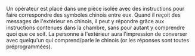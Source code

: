 
Un opérateur est placé dans une pièce isolée avec des instructions pour faire correspondre des symboles chinois entre eux. Quand il reçoit des messages de l'extérieur en chinois, il peut y répondre grâce aux instructions contenues dans la chambre, sans pour autant y comprendre quoi que ce soit. La personne à l'extérieur aura l'impression de converser avec quelqu'un qui comprend/parle le chinois (or les réponses sont toutes préprogrammées).